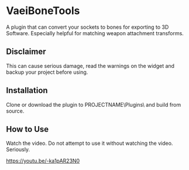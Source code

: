 # VaeiBoneTools
A plugin that can convert your sockets to bones for exporting to 3D Software. Especially helpful for matching weapon attachment transforms.

## Disclaimer
This can cause serious damage, read the warnings on the widget and backup your project before using.

## Installation
Clone or download the plugin to PROJECTNAME\Plugins\ and build from source.

## How to Use
Watch the video. Do not attempt to use it without watching the video. Seriously.

https://youtu.be/-ka1pAR23N0
